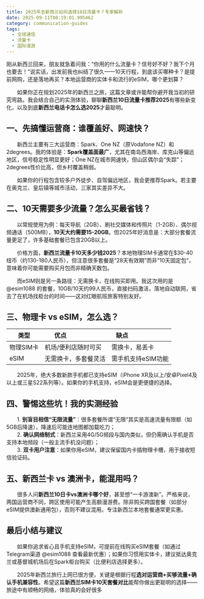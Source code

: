```yaml
---
title: 2025年去新西兰如何选择10日流量卡？专家解析
date: 2025-09-11T00:19:01.995462
category: communication-guides
tags:
  - 全球通信
  - 流量卡
  - 国际漫游
---
```


刚从新西兰回来，朋友就急着问我：“你用的什么流量卡？信号好不好？我下个月也要去！”说实话，出发前我也纠结了很久——10天行程，到底该买哪种卡？是提前网购，还是落地再买？本地运营商的实体卡和流行的eSIM，哪个更划算？

　　如果你正在规划2025年的新西兰之旅，这篇文章或许能帮你避开我当初的研究弯路。我会结合自己的实测体验，聊聊**新西兰10日流量卡推荐2025**有哪些新变化，以及到底**新西兰电话卡怎么选2025**才最聪明。

## 一、先搞懂运营商：谁覆盖好、网速快？

　　新西兰主要有三大运营商：Spark、One NZ（原Vodafone NZ）和2degrees。我的体验是：**Spark覆盖面最广**，尤其在南岛西海岸、库克山等偏远地区，信号稳定性明显更好；One NZ在城市网速快，但山区偶尔会“失踪”；2degrees性价比高，但乡村覆盖稍弱。

　　如果你的行程包含较多户外徒步、自驾偏远地区，我会更推荐Spark。若主要在奥克兰、皇后镇等城市活动，三家其实差异不大。

## 二、10天需要多少流量？怎么买最省钱？

　　以常规使用为例：每天导航（2GB）、刷社交媒体和传照片（1-2GB）、偶尔视频通话（500MB），**10天大约需要15-20GB**。但2025年好消息是：大部分套餐流量更足了，许多基础套餐已包含20GB以上。

　　价格方面，**新西兰流量卡10天多少钱2025**？本地物理SIM卡通常在$30-40纽币（约130-180人民币），但注意很多套餐是“28天有效期”而非“10天固定包”，意味着你可能需要购买月包而非精确天数包。

　　而eSIM则是另一条路径：无需换卡，在线购买即用。我这次用的是@esim1088 的套餐，10GB/10天约99人民币，直接扫码激活，落地自动联网，省去了在机场找柜台的时间——这对红眼航班旅客特别友好。

## 三、物理卡 vs eSIM，怎么选？

| 类型       | 优点                   | 缺点                        |
|------------|------------------------|-----------------------------|
| 物理SIM卡  | 机场/便利店随时可买    | 需换卡，易丢卡              |
| eSIM       | 无需换卡，多套餐灵活   | 需手机支持eSIM功能          |

　　2025年，绝大多数新款手机都已支持eSIM（iPhone XR及以上/安卓Pixel4及以上或三星S22系列等）。如果你的手机支持，eSIM会是更便捷的选择。

## 四、警惕这些坑！我的实测经验

　　1. **别盲目相信“无限流量”**：很多套餐所谓“无限”其实是高速流量有限额（如5GB后降速），降速后可能连地图都加载吃力；  
　　2. **确认网络制式**：新西兰采用4G/5G频段与国内类似，但仍需确认手机是否支持本地频段（一般主流手机没问题）；  
　　3. **双卡用户注意**：如果你用eSIM，建议保留国内卡插物理卡槽，用于接收短信验证码。

## 五、新西兰卡 vs 澳洲卡，能混用吗？

　　很多人问**新西兰10日卡vs澳洲卡哪个好**，甚至想“一卡游澳新”。严格来说，两国运营商不同，跨区使用可能产生高额漫游费。除非购买跨国套餐（如部分eSIM提供澳新通用包），否则不建议混用。专注新西兰本地套餐通常更实惠。

## 最后小结与建议

　　如果你追求省心且手机支持eSIM，可提前在线购买eSIM套餐（如通过Telegram渠道 @esim1088 查看最新优惠）；如果你习惯用实体卡，建议抵达奥克兰或基督城机场后在Spark柜台购买（比便利店选择更多）。

　　2025年新西兰旅行上网已很方便，关键是根据行程**选对运营商+买够流量+确认手机兼容性**。希望这篇**新西兰SIM卡10天套餐对比**能帮你做出更聪明的选择——旅途中有顺畅的网络，体验真的会好很多